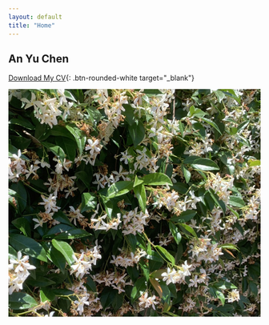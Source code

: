 ```yaml
---
layout: default
title: "Home"
---
```


## An Yu Chen

<!-- Button for CV download -->
[Download My CV](assets/anyu.pdf){: .btn-rounded-white target="_blank"}

![title](/assets/ann.jpg)
